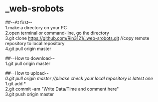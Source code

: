 # _web-srobots

##--At first--  
1.make a directory on your PC  
2.open terminal or command-line, go the directory  
3.git clone https://github.com/Rin3121/_web-srobots.git   //copy remote repository to local repository  
4.git pull origin master  

##--How to download--  
1.git pull origin master  

##--How to upload--  
*0.git pull origin master //please check your local repository is latest one*  
1.git add *  
2.git commit -am "Write Data/Time and comment here"  
3.git push origin master  
